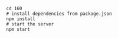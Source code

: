 
    cd 160
    # install dependencies from package.json
    npm install
    # start the server
    npm start

